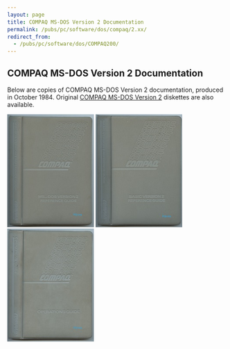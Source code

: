 ```yaml
---
layout: page
title: COMPAQ MS-DOS Version 2 Documentation
permalink: /pubs/pc/software/dos/compaq/2.xx/
redirect_from:
  - /pubs/pc/software/dos/COMPAQ200/
---
```


COMPAQ MS-DOS Version 2 Documentation
-------------------------------------

Below are copies of COMPAQ MS-DOS Version 2 documentation, produced in October 1984.  Original [COMPAQ MS-DOS Version 2](/disks/pcx86/dos/compaq/) diskettes are also available.

[<img src="/pubs/pc/software/dos/compaq/2.xx/COMPAQ_MS-DOS_Version_2_Reference_Guide-1984-10-thumb.jpg" width="200" height="260" alt="COMPAQ MS-DOS Version 2 Reference Guide (October 1984)"/>](https://1drv.ms/b/s!ArcO_mFRe1Z9gqEdqkIuA2P-Pu5H3Q)
[<img src="/pubs/pc/software/dos/compaq/2.xx/COMPAQ_BASIC_Version_2_Reference_Guide-1984-10-thumb.jpg" width="200" height="260" alt="COMPAQ BASIC Version 2 Reference Guide (October 1984)"/>](https://1drv.ms/b/s!ArcO_mFRe1Z9gqEf6q02GrNLZPiW9A)
[<img src="/pubs/pc/software/dos/compaq/2.xx/COMPAQ_Operations_Guide-1984-10-thumb.jpg" width="200" height="260" alt="COMPAQ Operations Guide (October 1984)"/>](https://1drv.ms/b/s!ArcO_mFRe1Z9gqEh-kj32tUiZmeiug)
